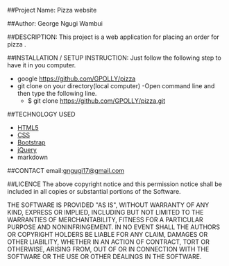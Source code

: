 ##Project Name:
Pizza website

##Author:
George Ngugi Wambui

##DESCRIPTION:
This project is a web application for placing an order for pizza . 

##INSTALLATION / SETUP INSTRUCTION:
Just follow the following step to have it in you computer.
* google https://github.com/GPOLLY/pizza
* git clone on your directory(local computer)
    -Open command line and then type the following line. 
    - $ git clone https://github.com/GPOLLY/pizza.git


##TECHNOLOGY USED

* [HTML5](https://github.com/topics/html5)
* [CSS](https://github.com/topics/css3)
* [Bootstrap](https://github.com/topics/bootstrap)
* [jQuery](https://github.com/topics/javascript)
* markdown

##CONTACT
email:gngugi17@gmail.com

##LICENCE
The above copyright notice and this permission notice shall be included in all copies or substantial portions of the Software.

THE SOFTWARE IS PROVIDED "AS IS", WITHOUT WARRANTY OF ANY KIND, EXPRESS OR IMPLIED, INCLUDING BUT NOT LIMITED TO THE WARRANTIES OF MERCHANTABILITY, FITNESS FOR A PARTICULAR PURPOSE AND NONINFRINGEMENT. IN NO EVENT SHALL THE AUTHORS OR COPYRIGHT HOLDERS BE LIABLE FOR ANY CLAIM, DAMAGES OR OTHER LIABILITY, WHETHER IN AN ACTION OF CONTRACT, TORT OR OTHERWISE, ARISING FROM, OUT OF OR IN CONNECTION WITH THE SOFTWARE OR THE USE OR OTHER DEALINGS IN THE SOFTWARE.




